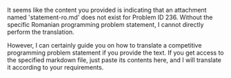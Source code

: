 It seems like the content you provided is indicating that an attachment named 'statement-ro.md' does not exist for Problem ID 236. Without the specific Romanian programming problem statement, I cannot directly perform the translation.

However, I can certainly guide you on how to translate a competitive programming problem statement if you provide the text. If you get access to the specified markdown file, just paste its contents here, and I will translate it according to your requirements.